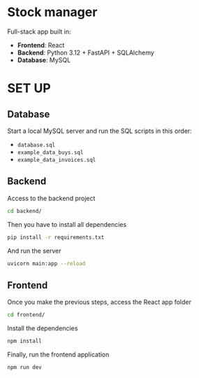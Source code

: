 # Stock manager
Full-stack app built in:
- **Frontend**: React
- **Backend**: Python 3.12 + FastAPI + SQLAlchemy
- **Database**: MySQL

# SET UP

## Database
Start a local MySQL server and run the SQL scripts in this order:

- `database.sql`
- `example_data_buys.sql`
- `example_data_invoices.sql`

## Backend
Access to the backend project

```bash
cd backend/
```

Then you have to install all dependencies

```bash
pip install -r requirements.txt
```

And run the server

```bash
uvicorn main:app --reload
```

## Frontend
Once you make the previous steps, access the React app folder

```bash
cd frontend/
```

Install the dependencies

```bash
npm install
```

Finally, run the frontend application

```bash
npm run dev
```

